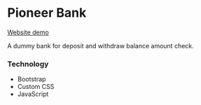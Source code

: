 # Pioneer Bank

[Website demo](http://faisalcep.github.io/pioneer-bank)

A dummy bank for deposit and withdraw balance amount check.

### Technology

- Bootstrap
- Custom CSS
- JavaScript
